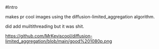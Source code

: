 #Intro

makes pr cool images using the diffusion-limited_aggregation algorithm.

did add muiltithreading but it was shit.

https://github.com/MrKeviscool/diffusion-limited_aggregation/blob/main/good%201080p.png
